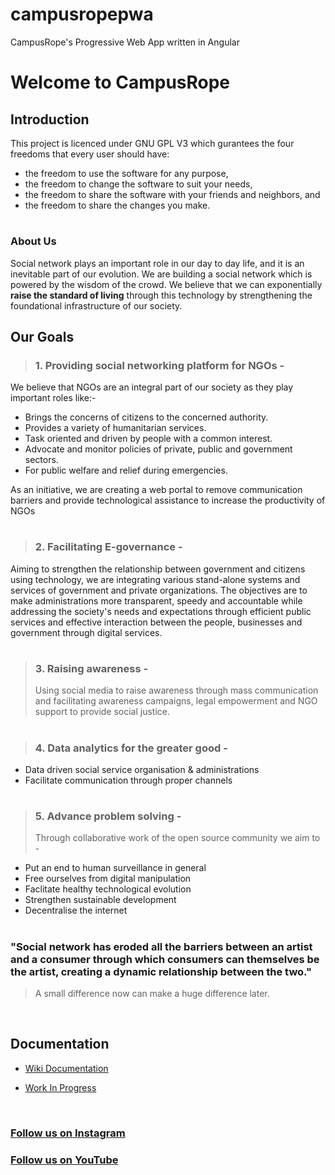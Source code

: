 # campusropepwa
CampusRope's Progressive Web App written in Angular 



# Welcome to CampusRope

## Introduction

This project is licenced under GNU GPL V3 which gurantees the four freedoms that every user should have:

- the freedom to use the software for any purpose,
- the freedom to change the software to suit your needs,
- the freedom to share the software with your friends and neighbors, and
- the freedom to share the changes you make.

#

### About Us

Social network plays an important role in our day to day life,
and it is an inevitable part of our evolution.
We are building a social network which is powered by the wisdom of the crowd.
We believe that we can exponentially **raise the standard of living** through this technology by strengthening the foundational infrastructure of our society.

## Our Goals

> ### 1. Providing social networking platform for NGOs -

We believe that NGOs are an integral part of our society as they play important roles like:-

- Brings the concerns of citizens to the concerned authority.
- Provides a variety of humanitarian services.
- Task oriented and driven by people with a common interest.
- Advocate and monitor policies of private, public and government
  sectors.
- For public welfare and relief during emergencies.

As an initiative, we are creating a web portal to remove communication barriers and provide technological assistance to increase the productivity of NGOs

#

> ### 2. Facilitating E-governance -

Aiming to strengthen the relationship between government and citizens using technology, we are integrating various stand-alone systems and services of government and private organizations. The objectives are to make administrations more transparent, speedy and accountable while addressing the society's needs and expectations through efficient public services and effective interaction between the people, businesses and government through digital services.

#

> ### 3. Raising awareness -
>
> Using social media to raise awareness through mass communication and facilitating awareness campaigns, legal empowerment and NGO support to provide social justice.

#

> ### 4. Data analytics for the greater good -

- Data driven social service organisation & administrations
- Facilitate communication through proper channels

#

> ### 5. Advance problem solving -
>
> Through collaborative work of the open source community we aim to -

- Put an end to human surveillance in general
- Free ourselves from digital manipulation
- Faclitate healthy technological evolution
- Strengthen sustainable development
- Decentralise the internet

#

### "Social network has eroded all the barriers between an artist and a consumer through which consumers can themselves be the artist, creating a dynamic relationship between the two."

> A small difference now can make a huge difference later.

&nbsp;

## Documentation

* [Wiki Documentation](https://github.com/campusrope/campusropepwa/wiki)

* [Work In Progress](https://github.com/campusrope/campusropepwa/projects)

&nbsp;

### [Follow us on Instagram](https://www.instagram.com/campus_rope/)


### [Follow us on YouTube](https://www.youtube.com/channel/UCKeJ6csG3Fnz0K70WO94JCQ)
